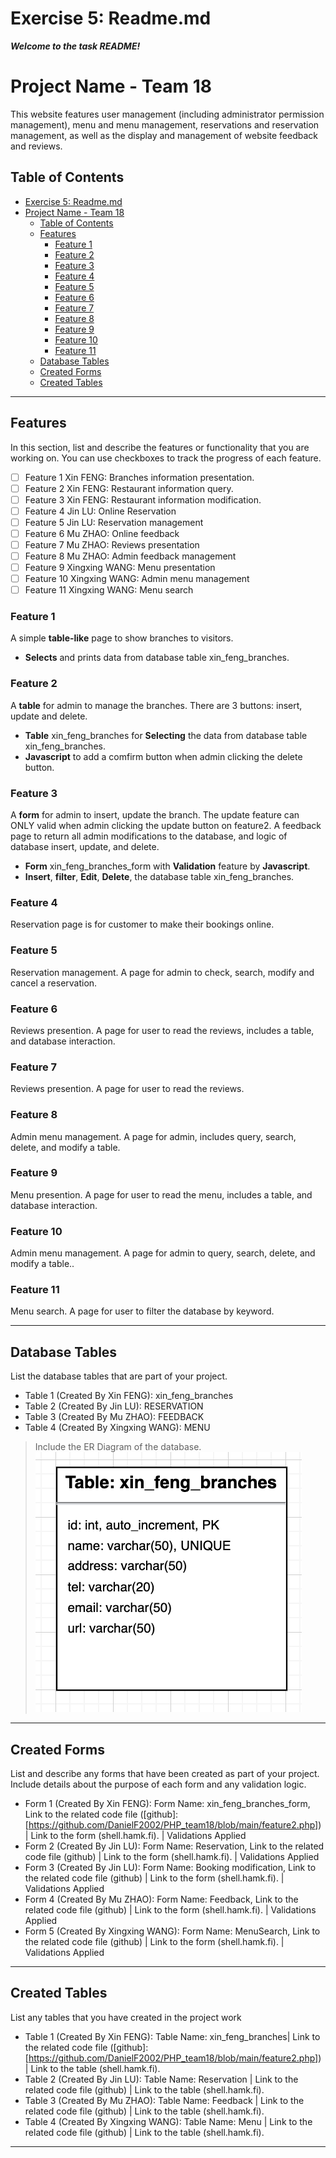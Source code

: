 # Exercise 5: Readme.md

***Welcome to the task README!***

# Project Name - Team 18

This website features user management (including administrator permission management), menu and menu management, reservations and reservation management, as well as the display and management of website feedback and reviews.

## Table of Contents
- [Exercise 5: Readme.md](#exercise-5-readmemd)
- [Project Name - Team 18](#project-name---team-18)
  - [Table of Contents](#table-of-contents)
  - [Features](#features)
    - [Feature 1](#feature-1)
    - [Feature 2](#feature-2)
    - [Feature 3](#feature-3)
    - [Feature 4](#feature-4)
    - [Feature 5](#feature-5)
    - [Feature 6](#feature-6)
    - [Feature 7](#feature-7)
    - [Feature 8](#feature-8)
    - [Feature 9](#feature-9)
    - [Feature 10](#feature-10)
    - [Feature 11](#feature-11)
  - [Database Tables](#database-tables)
  - [Created Forms](#created-forms)
  - [Created Tables](#created-tables)

---

## Features

In this section, list and describe the features or functionality that you are working on. You can use checkboxes to track the progress of each feature.

- [ ] Feature 1 Xin FENG: Branches information presentation.
- [ ] Feature 2 Xin FENG: Restaurant information query.
- [ ] Feature 3 Xin FENG: Restaurant information modification.
- [ ] Feature 4 Jin LU: Online Reservation
- [ ] Feature 5 Jin LU: Reservation management
- [ ] Feature 6 Mu ZHAO: Online feedback
- [ ] Feature 7 Mu ZHAO: Reviews presentation
- [ ] Feature 8 Mu ZHAO: Admin feedback management
- [ ] Feature 9 Xingxing WANG: Menu presentation
- [ ] Feature 10 Xingxing WANG: Admin menu management
- [ ] Feature 11 Xingxing WANG: Menu search

### Feature 1

A simple **table-like** page to show branches to visitors.
- **Selects** and prints data from database table xin_feng_branches.

### Feature 2

A **table** for admin to manage the branches.
There are 3 buttons: insert, update and delete.
- **Table** xin_feng_branches for **Selecting** the data from database table xin_feng_branches.
- **Javascript** to add a comfirm button when admin clicking the delete button.

### Feature 3

A **form** for admin to insert, update the branch. The update feature can ONLY valid when admin clicking the update button on feature2.
A feedback page to return all admin modifications to the database, and logic of database insert, update, and delete.
- **Form** xin_feng_branches_form with **Validation** feature by **Javascript**.
- **Insert**, **filter**, **Edit**, **Delete**, the database table xin_feng_branches.

### Feature 4

Reservation page is for customer to make their bookings online. 

### Feature 5

Reservation management. A page for admin to check, search, modify and cancel a reservation.

### Feature 6

Reviews presention. A page for user to read the reviews, includes a table, and database interaction.

### Feature 7

Reviews presention. A page for user to read the reviews.

### Feature 8

Admin menu management. A page for admin, includes query, search, delete, and modify a table.

### Feature 9

Menu presention. A page for user to read the menu, includes a table, and database interaction.

### Feature 10

Admin menu management. A page for admin to query, search, delete, and modify a table..

### Feature 11

Menu search. A page for user to filter the database by keyword.

---

## Database Tables

List the database tables that are part of your project. 

- Table 1 (Created By Xin FENG): xin_feng_branches
- Table 2 (Created By Jin LU): RESERVATION
- Table 3 (Created By Mu ZHAO): FEEDBACK
- Table 4 (Created By Xingxing WANG): MENU
> Include the ER Diagram of the database.
![ER Xin_Feng_Table](images/er_xin_feng_branches.png)

---

## Created Forms

List and describe any forms that have been created as part of your project. Include details about the purpose of each form and any validation logic.

- Form 1 (Created By Xin FENG): Form Name: xin_feng_branches_form, Link to the related code file ([github]:[https://github.com/DanielF2002/PHP_team18/blob/main/feature2.php]) | Link to the form (shell.hamk.fi). | Validations Applied
- Form 2 (Created By Jin LU): Form Name: Reservation, Link to the related code file (github) | Link to the form (shell.hamk.fi). | Validations Applied
- Form 3 (Created By Jin LU): Form Name: Booking modification, Link to the related code file (github) | Link to the form (shell.hamk.fi). | Validations Applied
- Form 4 (Created By Mu ZHAO): Form Name: Feedback, Link to the related code file (github) | Link to the form (shell.hamk.fi). | Validations Applied
- Form 5 (Created By Xingxing WANG): Form Name: MenuSearch, Link to the related code file (github) | Link to the form (shell.hamk.fi). | Validations Applied


---

## Created Tables

List any tables that you have created in the project work

- Table 1 (Created By Xin FENG): Table Name: xin_feng_branches| Link to the related code file ([github]:[https://github.com/DanielF2002/PHP_team18/blob/main/feature2.php]) | Link to the table (shell.hamk.fi).
- Table 2 (Created By Jin LU): Table Name: Reservation | Link to the related code file (github) | Link to the table (shell.hamk.fi).
- Table 3 (Created By Mu ZHAO): Table Name: Feedback | Link to the related code file (github) | Link to the table (shell.hamk.fi).
- Table 4 (Created By Xingxing WANG): Table Name: Menu | Link to the related code file (github) | Link to the table (shell.hamk.fi).

---
